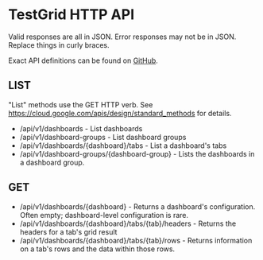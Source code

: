 # TestGrid HTTP API
Valid responses are all in JSON. Error responses may not be in JSON. Replace things in curly braces.

Exact API definitions can be found on [GitHub](https://github.com/GoogleCloudPlatform/testgrid/blob/master/pb/api/v1/data.proto).

## LIST
"List" methods use the GET HTTP verb. See https://cloud.google.com/apis/design/standard_methods for details.

- /api/v1/dashboards - List dashboards
- /api/v1/dashboard-groups - List dashboard groups
- /api/v1/dashboards/{dashboard}/tabs - List a dashboard's tabs
- /api/v1/dashboard-groups/{dashboard-group} - Lists the dashboards in a dashboard group.

## GET
- /api/v1/dashboards/{dashboard} - Returns a dashboard's configuration. Often empty; dashboard-level configuration is rare.
- /api/v1/dashboards/{dashboard}/tabs/{tab}/headers - Returns the headers for a tab's grid result
- /api/v1/dashboards/{dashboard}/tabs/{tab}/rows - Returns information on a tab's rows and the data within those rows.

